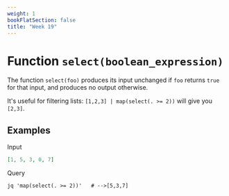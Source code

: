 ```yaml
---
weight: 1
bookFlatSection: false
title: "Week 19"
---
```


# Function `select(boolean_expression)`
The function `select(foo)` produces its input unchanged if `foo` returns `true` for that input, and produces no output otherwise.

It's useful for filtering lists: `[1,2,3] | map(select(. >= 2))` will give you `[2,3]`.

## Examples
Input
```json
[1, 5, 3, 0, 7]
```
Query
```jq
jq 'map(select(. >= 2))'   # -->[5,3,7] 
```

